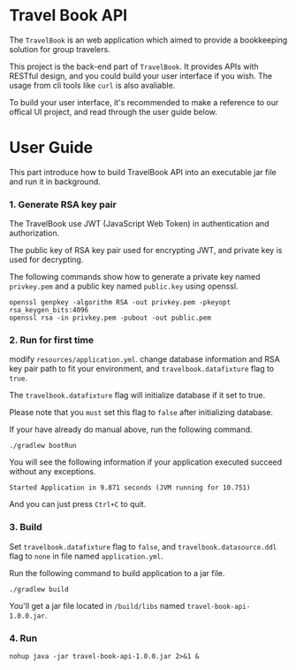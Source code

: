 # Travel Book API
The `TravelBook` is an web application which aimed to provide a bookkeeping solution for group travelers.

This project is the back-end part of `TravelBook`. It provides APIs with RESTful design, and you could build your user interface if you wish.
The usage from cli tools like `curl` is also avaliable.

To build your user interface, it's recommended to make a reference to our offical UI project, and read through the user guide below.

# User Guide

This part introduce how to build TravelBook API into an executable jar file and run it in background.

### 1. Generate RSA key pair
The TravelBook use JWT (JavaScript Web Token) in authentication and authorization.

The public key of RSA key pair used for encrypting JWT, and private key is used for decrypting.

The following commands show how to generate a private key named `privkey.pem` and a public key named `public.key` using openssl.
```
openssl genpkey -algorithm RSA -out privkey.pem -pkeyopt rsa_keygen_bits:4096
openssl rsa -in privkey.pem -pubout -out public.pem
```

### 2. Run for first time
modify `resources/application.yml`. change database information and RSA key pair path to fit your environment, 
and `travelbook.datafixture` flag to `true`.

The `travelbook.datafixture` flag will initialize database if it set to true.

Please note that you `must` set this flag to `false` after initializing database.

If your have already do manual above, run the following command.

```
./gradlew bootRun
```

You will see the following information if your application executed succeed without any exceptions.

```
Started Application in 9.871 seconds (JVM running for 10.751)
```
And you can just press `Ctrl+C` to quit.

### 3. Build
Set `travelbook.datafixture` flag to `false`, and `travelbook.datasource.ddl` flag to `none` in file named `application.yml`.

Run the following command to build application to a jar file.

```
./gradlew build
```

You'll get a jar file located in `/build/libs` named `travel-book-api-1.0.0.jar`.

### 4. Run
```
nohup java -jar travel-book-api-1.0.0.jar 2>&1 &
```
